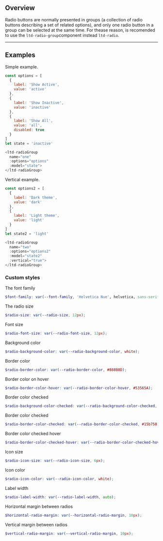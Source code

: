 ## Overview

Radio buttons are normally presented in groups (a collection of radio buttons describing a set of related options), and only one radio button in a group can be selected at the same time. For thease reason, is recomended to use the `ltd-radio-group`component instead `ltd-radio`.

---

## Examples

Simple example.

```js
const options = [
  {
    label: 'Show Active',
    value: 'active'
  },
  {
    label: 'Show Inactive',
    value: 'inactive'
  },
  {
    label: 'Show All',
    value: 'all',
    disabled: true
  }
]
let state = 'inactive'

<ltd-radioGroup
  name="one"
  :options="options"
  :model="state">
</ltd-radioGroup>
```

Vertical example.

```js
const options2 = [
  {
    label: 'Dark theme',
    value: 'dark'
  },
  {
    label: 'Light theme',
    value: 'light'
  }
]
let state2 = 'light'

<ltd-radioGroup
  name="two"
  :options="options2"
  :model="state2"
  :vertical="true">
</ltd-radioGroup>
```

### Custom styles

The font family
```scss
$font-family: var(--font-family, 'Helvetica Nue', helvetica, sans-serif);
```

The radio size
```scss
$radio-size: var(--radio-size, 12px);
```

Font size
```scss
$radio-font-size: var(--radio-font-size, 12px);
```

Background color
```scss
$radio-background-color: var(--radio-background-color, white);
```

Border color
```scss
$radio-border-color: var(--radio-border-color, #888B8D);
```

Border color on hover
```scss
$radio-border-color-hover: var(--radio-border-color-hover, #53565A);
```

Border color checked
```scss
$radio-background-color-checked: var(--radio-background-color-checked, #15b750);
```

Border color checked
```scss
$radio-border-color-checked: var(--radio-border-color-checked, #15b750);
```

Border color checked hover
```scss
$radio-border-color-checked-hover: var(--radio-border-color-checked-hover, #39b185);
```

Icon size
```scss
$radio-icon-size: var(--radio-icon-size, 6px);
```

Icon color
```scss
$radio-icon-color: var(--radio-icon-color, white);
```

Label width
```scss
$radio-label-width: var(--radio-label-width, auto);
```

Horizontal margin between radios
```scss
$horizontal-radio-margin: var(--horizontal-radio-margin, 10px);
```

Vertical margin between radios
```scss
$vertical-radio-margin: var(--vertical-radio-margin, 10px);
```